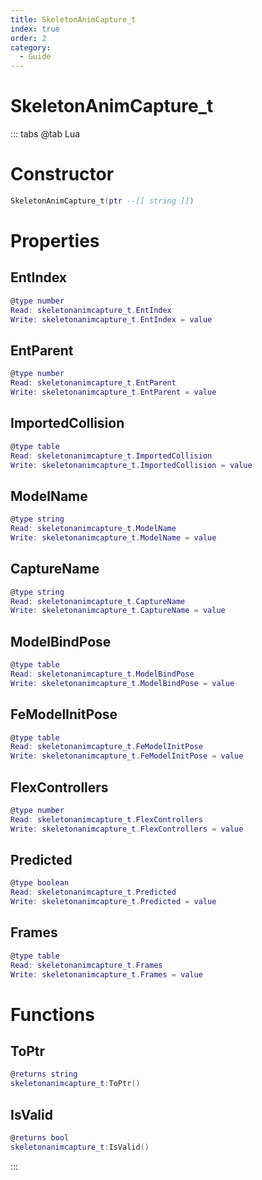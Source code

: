 ```yaml
---
title: SkeletonAnimCapture_t
index: true
order: 2
category:
  - Guide
---
```


# SkeletonAnimCapture_t

::: tabs
@tab Lua
# Constructor
```lua
SkeletonAnimCapture_t(ptr --[[ string ]])
```
# Properties
## EntIndex 
```lua
@type number
Read: skeletonanimcapture_t.EntIndex
Write: skeletonanimcapture_t.EntIndex = value
```
## EntParent 
```lua
@type number
Read: skeletonanimcapture_t.EntParent
Write: skeletonanimcapture_t.EntParent = value
```
## ImportedCollision 
```lua
@type table
Read: skeletonanimcapture_t.ImportedCollision
Write: skeletonanimcapture_t.ImportedCollision = value
```
## ModelName 
```lua
@type string
Read: skeletonanimcapture_t.ModelName
Write: skeletonanimcapture_t.ModelName = value
```
## CaptureName 
```lua
@type string
Read: skeletonanimcapture_t.CaptureName
Write: skeletonanimcapture_t.CaptureName = value
```
## ModelBindPose 
```lua
@type table
Read: skeletonanimcapture_t.ModelBindPose
Write: skeletonanimcapture_t.ModelBindPose = value
```
## FeModelInitPose 
```lua
@type table
Read: skeletonanimcapture_t.FeModelInitPose
Write: skeletonanimcapture_t.FeModelInitPose = value
```
## FlexControllers 
```lua
@type number
Read: skeletonanimcapture_t.FlexControllers
Write: skeletonanimcapture_t.FlexControllers = value
```
## Predicted 
```lua
@type boolean
Read: skeletonanimcapture_t.Predicted
Write: skeletonanimcapture_t.Predicted = value
```
## Frames 
```lua
@type table
Read: skeletonanimcapture_t.Frames
Write: skeletonanimcapture_t.Frames = value
```
# Functions
## ToPtr
```lua
@returns string
skeletonanimcapture_t:ToPtr()
```
## IsValid
```lua
@returns bool
skeletonanimcapture_t:IsValid()
```

:::